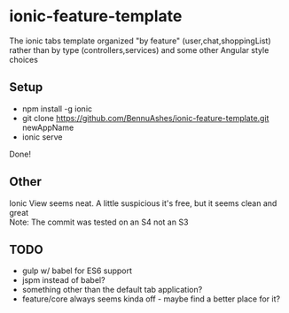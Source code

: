 # ionic-feature-template
The ionic tabs template organized "by feature" (user,chat,shoppingList) rather than by type (controllers,services) and some other Angular style choices  

## Setup
* npm install -g ionic
* git clone https://github.com/BennuAshes/ionic-feature-template.git newAppName
* ionic serve

Done!

## Other
Ionic View seems neat. A little suspicious it's free, but it seems clean and great  
Note: The commit was tested on an S4 not an S3  

## TODO
* gulp w/ babel for ES6 support
* jspm instead of babel?
* something other than the default tab application?
* feature/core always seems kinda off - maybe find a better place for it?
